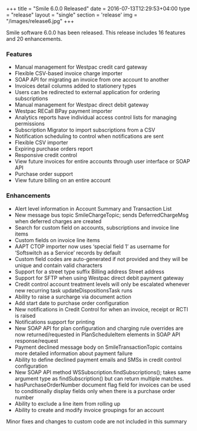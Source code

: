 +++
title = "Smile 6.0.0 Released"
date = 2016-07-13T12:29:53+04:00
type = "release"
layout = "single"
section = 'release'
img = "/images/release6.jpg"
+++

Smile software 6.0.0 has been released. This release includes 16 features and 20 enhancements.

<h3>Features</h3>
<ul>
<li>Manual management for Westpac credit card gateway</li>
<li>Flexible CSV-based invoice charge importer</li>
<li>SOAP API for migrating an invoice from one account to another</li>
<li>Invoices detail columns added to stationery types</li>
<li>Users can be redirected to external application for ordering subscriptions</li>
<li>Manual management for Westpac direct debit gateway</li>
<li>Westpac RECall BPay payment importer</li>
<li>Analytics reports have individual access control lists for managing permissions</li>
<li>Subscription Migrator to import subscriptions from a CSV</li>
<li>Notification scheduling to control when notifications are sent</li>
<li>Flexible CSV importer</li>
<li>Expiring purchase orders report</li>
<li>Responsive credit control</li>
<li>View future invoices for entire accounts through user interface or SOAP API</li>
<li>Purchase order support</li>
<li>View future billing on an entire account</li>
</ul>
<h3>Enhancements</h3>
<ul>
<li>Alert level information in Account Summary and Transaction List</li>
<li>New message bus topic SmileChargeTopic; sends DeferredChargeMsg when deferred charges are created</li>
<li>Search for custom field on accounts, subscriptions and invoice line items</li>
<li>Custom fields on invoice line items</li>
<li>AAPT CTOP importer now uses ‘special field 1’ as username for ‘Softswitch as a Service’ records by default</li>
<li>Custom field codes are auto-generated if not provided and they will be unique and contain valid characters</li>
<li>Support for a street type suffix Billing address Street address</li>
<li>Support for SFTP when using Westpac direct debit payment gateway</li>
<li>Credit control account treatment levels will only be escalated whenever new recurring task updateDispositionsTask runs</li>
<li>Ability to raise a surcharge via document action</li>
<li>Add start date to purchase order configuration</li>
<li>New notifications in Credit Control for when an invoice, receipt or RCTI is raised</li>
<li>Notifications support for printing</li>
<li>New SOAP API for plan configuration and charging rule overrides are now returned/requested in PlanScheduleItem elements in SOAP API response/request</li>
<li>Payment declined message body on SmileTransactionTopic contains more detailed information about payment failure</li>
<li>Ability to define declined payment emails and SMSs in credit control configuration</li>
<li>New SOAP API method WSSubscription.findSubscriptions(); takes same argument type as findSubscription() but can return multiple matches.</li>
<li>hasPurchaseOrderNumber document flag field for invoices can be used to conditionally display fields only when there is a purchase order number</li>
<li>Ability to exclude a line item from rolling up</li>
<li>Ability to create and modify invoice groupings for an account</li>
</ul>

Minor fixes and changes to custom code are not included in this summary